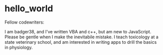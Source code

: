 # hello_world

Fellow codewriters:

I am badger38, and I've written VBA and c++, but am new to JavaScript. Please be gentle when I make the inevitabile mistake.
I teach toxicology at a state veterinary school, and am interested in writing apps to drill the basics in physiology.
